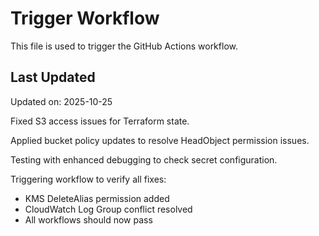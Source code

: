 # Trigger Workflow

This file is used to trigger the GitHub Actions workflow.

## Last Updated

Updated on: 2025-10-25

Fixed S3 access issues for Terraform state.

Applied bucket policy updates to resolve HeadObject permission issues.

Testing with enhanced debugging to check secret configuration.

Triggering workflow to verify all fixes:
- KMS DeleteAlias permission added
- CloudWatch Log Group conflict resolved
- All workflows should now pass